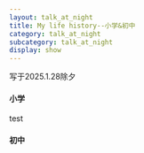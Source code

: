 ```yaml
---
layout: talk_at_night
title: My life history--小学&初中
category: talk_at_night
subcategory: talk_at_night
display: show
---
```


<!-- more -->

写于2025.1.28除夕

#### 小学
test

#### 初中

